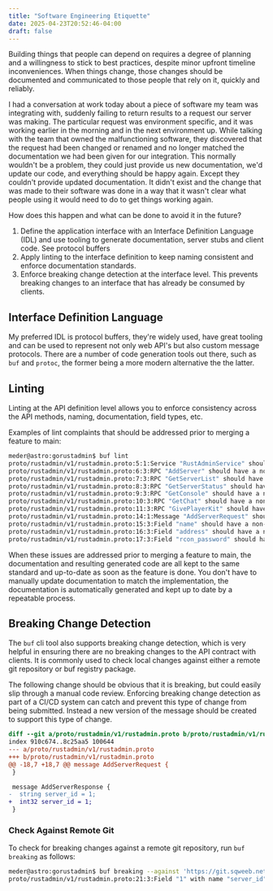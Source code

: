```yaml
---
title: "Software Engineering Etiquette"
date: 2025-04-23T20:52:46-04:00
draft: false
---
```


Building things that people can depend on requires a degree of planning and a willingness to stick to best practices, despite minor upfront timeline inconveniences. When things change, those changes should be documented and communicated to those people that rely on it, quickly and reliably.

I had a conversation at work today about a piece of software my team was integrating with, suddenly failing to return results to a request our server was making. The particular request was environment specific, and it was working earlier in the morning and in the next environment up. While talking with the team that owned the malfunctioning software, they discovered that the request had been changed or renamed and no longer matched the documentation we had been given for our integration. This normally wouldn't be a problem, they could just provide us new documentation, we'd update our code, and everything should be happy again. Except they couldn't provide updated documentation. It didn't exist and the change that was made to their software was done in a way that it wasn't clear what people using it would need to do to get things working again.

How does this happen and what can be done to avoid it in the future?

1. Define the application interface with an Interface Definition Language (IDL) and use tooling to generate documentation, server stubs and client code. See protocol buffers
2. Apply linting to the interface definition to keep naming consistent and enforce documentation standards.
3. Enforce breaking change detection at the interface level. This prevents breaking changes to an interface that has already be consumed by clients.

## Interface Definition Language

My preferred IDL is protocol buffers, they're widely used, have great tooling and can be used to represent not only web API's but also custom message protocols. There are a number of code generation tools out there, such as `buf` and `protoc`, the former being a more modern alternative the the latter.


## Linting

Linting at the API definition level allows you to enforce consistency across the API methods, naming, documentation, field types, etc. 

Examples of lint complaints that should be addressed prior to merging a feature to main:

```bash
meder@astro:gorustadmin$ buf lint
proto/rustadmin/v1/rustadmin.proto:5:1:Service "RustAdminService" should have a non-empty comment for documentation.
proto/rustadmin/v1/rustadmin.proto:6:3:RPC "AddServer" should have a non-empty comment for documentation.
proto/rustadmin/v1/rustadmin.proto:7:3:RPC "GetServerList" should have a non-empty comment for documentation.
proto/rustadmin/v1/rustadmin.proto:8:3:RPC "GetServerStatus" should have a non-empty comment for documentation.
proto/rustadmin/v1/rustadmin.proto:9:3:RPC "GetConsole" should have a non-empty comment for documentation.
proto/rustadmin/v1/rustadmin.proto:10:3:RPC "GetChat" should have a non-empty comment for documentation.
proto/rustadmin/v1/rustadmin.proto:11:3:RPC "GivePlayerKit" should have a non-empty comment for documentation.
proto/rustadmin/v1/rustadmin.proto:14:1:Message "AddServerRequest" should have a non-empty comment for documentation.
proto/rustadmin/v1/rustadmin.proto:15:3:Field "name" should have a non-empty comment for documentation.
proto/rustadmin/v1/rustadmin.proto:16:3:Field "address" should have a non-empty comment for documentation.
proto/rustadmin/v1/rustadmin.proto:17:3:Field "rcon_password" should have a non-empty comment for documentation.
```

When these issues are addressed prior to merging a feature to main, the documentation and resulting generated code are all kept to the same standard and up-to-date as soon as the feature is done. You don't have to manually update documentation to match the implementation, the documentation is automatically generated and kept up to date by a repeatable process.

## Breaking Change Detection

The `buf` cli tool also supports breaking change detection, which is very helpful in ensuring there are no breaking changes to the API contract with clients. It is commonly used to check local changes against either a remote git repository or buf registry package.

The following change should be obvious that it is breaking, but could easily slip through a manual code review. Enforcing breaking change detection as part of a CI/CD system can catch and prevent this type of change from being submitted. Instead a new version of the message should be created to support this type of change.


```diff
diff --git a/proto/rustadmin/v1/rustadmin.proto b/proto/rustadmin/v1/rustadmin.proto
index 910c674..8c25aa5 100644
--- a/proto/rustadmin/v1/rustadmin.proto
+++ b/proto/rustadmin/v1/rustadmin.proto
@@ -18,7 +18,7 @@ message AddServerRequest {
 }

 message AddServerResponse {
-  string server_id = 1;
+  int32 server_id = 1;
 }
```

### Check Against Remote Git

To check for breaking changes against a remote git repository, run `buf breaking` as follows:

```bash
meder@astro:gorustadmin$ buf breaking --against 'https://git.sqweeb.net/mikeder/gorustadmin.git#branch=main'
proto/rustadmin/v1/rustadmin.proto:21:3:Field "1" with name "server_id" on message "AddServerResponse" changed type from "string" to "int32".
```

